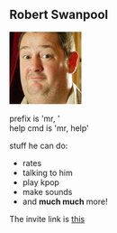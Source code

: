 Robert Swanpool
---------------
![Selfie](robert.png)  

prefix is 'mr, '  
help cmd is 'mr, help'  

stuff he can do:
  * rates
  * talking to him
  * play kpop
  * make sounds
  * and **much much** more!

The invite link is [this](https://discord.com/api/oauth2/authorize?client_id=849711698737758298&permissions=2486696688&scope=bot)
